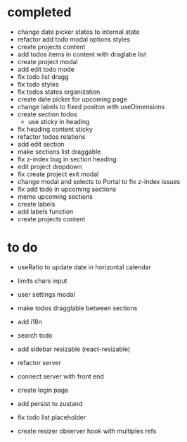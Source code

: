 # completed

- change date picker states to internal state
- refactor add todo modal options styles
- create projects content
- add todos items in content with draglabe list
- create project modal
- add edit todo mode
- fix todo list dragg
- fix todo styles
- fix todos states organization
- create date picker for upcoming page
- change labels to fixed positon with useDimensions
- create section todos
  - use sticky in heading
- fix heading content sticky
- refactor todos relations
- add edit section
- make sections list draggable
- fix z-index bug in section heading
- edit project dropdown
- fix create project exit modal
- change modal and selects to Portal to fix z-index issues
- fix add todo in upcoming sections
- memo upcoming sections
- create labels
- add labels function
- create projects content

# to do

- useRatio to update date in horizontal calendar

- limits chars input

- user settings modal
- make todos dragglable between sections
- add i18n
- search todo
- add sidebar resizable (react-resizable)

- refactor server
- connect server with front end
- create login page

- add persist to zustand
- fix todo list placeholder

- create resizer observer hook with multiples refs
